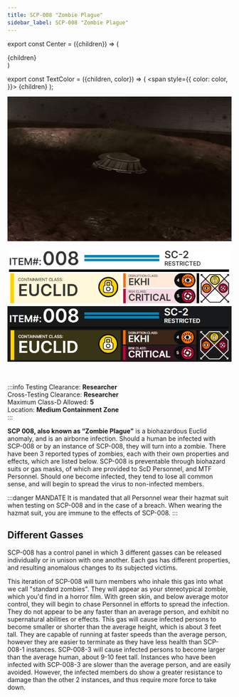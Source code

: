 ```yaml
---
title: SCP-008 "Zombie Plague"
sidebar_label: SCP-008 "Zombie Plague"
---
```


export const Center = ({children}) => (
   <div
      style={{
         "textAlign": "center"
      }}>
      {children}
   </div>
)

export const TextColor = ({children, color}) => (
<span
style={{
      color: color,
    }}>
{children}
</span>
);


<div style={{textAlign: 'center'}}>

![image](../../images/SCP-008.png)

![image](../../images/ACS/LightMode/SCP-008LM.png#gh-light-mode-only)![image](../../images/ACS/DarkMode/SCP-008DM.png#gh-dark-mode-only)

</div>

<br />

:::info
Testing Clearance: <TextColor color="#735cff">**Researcher**</TextColor> <br />
Cross-Testing Clearance: <TextColor color="#735cff">**Researcher**</TextColor> <br />
Maximum Class-D Allowed: <TextColor color="#FF6A00">**5**</TextColor> <br />
Location: <TextColor color="#ffd139">**Medium Containment Zone**</TextColor> <br />
:::

**SCP 008, also known as “Zombie Plague”** is a biohazardous Euclid anomaly, and is an airborne infection. Should a human be infected with SCP-008 or by an instance of SCP-008, they will turn into a zombie. There have been 3 reported types of zombies, each with their own properties and effects, which are listed below. SCP-008 is preventable through biohazard suits or gas masks, of which are provided to ScD Personnel, and MTF Personnel. Should one become infected, they tend to lose all common sense, and will begin to spread the virus to non-infected members.&#x20;

:::danger MANDATE
It is mandated that all Personnel wear their hazmat suit when testing on SCP-008 and in the case of a breach. When wearing the hazmat suit, you are immune to the effects of SCP-008.
:::

## Different Gasses

SCP-008 has a control panel in which 3 different gasses can be released individually or in unison with one another. Each gas has different properties, and resulting anomalous changes to its subjected victims.

<Tabs>
<TabItem value="SCP-008-1" label="SCP-008-1" default>
This iteration of SCP-008 will turn members who inhale this gas into what we call "standard zombies". They will appear as your stereotypical zombie, which you'd find in a horror film. With green skin, and below average motor control, they will begin to chase Personnel in efforts to spread the infection. They do not appear to be any faster than an average person, and exhibit no supernatural abilities or effects.
</TabItem>

<TabItem value="SCP-008-2" label="SCP-008-2" default>
This gas will cause infected persons to become smaller or shorter than the average height, which is about 3 feet tall. They are capable of running at faster speeds than the average person, however they are easier to terminate as they have less health than SCP-008-1 instances.&#x20;
</TabItem>

<TabItem value="SCP-008-3" label="SCP-008-3" default>
SCP-008-3 will cause infected persons to become larger than the average human, about 9-10 feet tall. Instances who have been infected with SCP-008-3 are slower than the average person, and are easily avoided. However, the infected members do show a greater resistance to damage than the other 2 instances, and thus require more force to take down.
</TabItem>
</Tabs>

